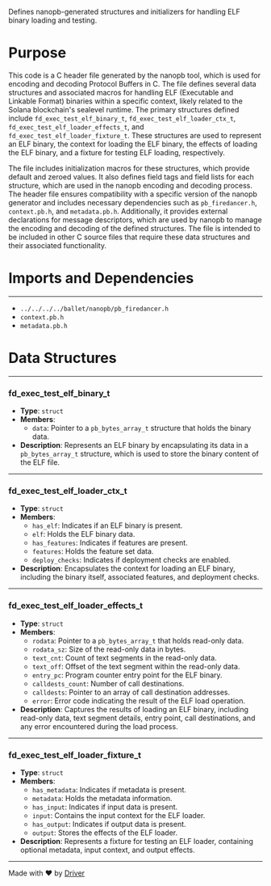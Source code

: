 <!--------------------------------------------------------------------------------->
<!-- IMPORTANT: This file is auto-generated by Driver (https://driver.ai). -------->
<!-- Manual edits may be overwritten on future commits. --------------------------->
<!--------------------------------------------------------------------------------->

Defines nanopb-generated structures and initializers for handling ELF binary loading and testing.

# Purpose
This code is a C header file generated by the nanopb tool, which is used for encoding and decoding Protocol Buffers in C. The file defines several data structures and associated macros for handling ELF (Executable and Linkable Format) binaries within a specific context, likely related to the Solana blockchain's sealevel runtime. The primary structures defined include `fd_exec_test_elf_binary_t`, `fd_exec_test_elf_loader_ctx_t`, `fd_exec_test_elf_loader_effects_t`, and `fd_exec_test_elf_loader_fixture_t`. These structures are used to represent an ELF binary, the context for loading the ELF binary, the effects of loading the ELF binary, and a fixture for testing ELF loading, respectively.

The file includes initialization macros for these structures, which provide default and zeroed values. It also defines field tags and field lists for each structure, which are used in the nanopb encoding and decoding process. The header file ensures compatibility with a specific version of the nanopb generator and includes necessary dependencies such as `pb_firedancer.h`, `context.pb.h`, and `metadata.pb.h`. Additionally, it provides external declarations for message descriptors, which are used by nanopb to manage the encoding and decoding of the defined structures. The file is intended to be included in other C source files that require these data structures and their associated functionality.
# Imports and Dependencies

---
- `../../../../ballet/nanopb/pb_firedancer.h`
- `context.pb.h`
- `metadata.pb.h`


# Data Structures

---
### fd\_exec\_test\_elf\_binary\_t
- **Type**: ``struct``
- **Members**:
    - ``data``: Pointer to a `pb_bytes_array_t` structure that holds the binary data.
- **Description**: Represents an ELF binary by encapsulating its data in a `pb_bytes_array_t` structure, which is used to store the binary content of the ELF file.


---
### fd\_exec\_test\_elf\_loader\_ctx\_t
- **Type**: ``struct``
- **Members**:
    - `has_elf`: Indicates if an ELF binary is present.
    - `elf`: Holds the ELF binary data.
    - `has_features`: Indicates if features are present.
    - `features`: Holds the feature set data.
    - `deploy_checks`: Indicates if deployment checks are enabled.
- **Description**: Encapsulates the context for loading an ELF binary, including the binary itself, associated features, and deployment checks.


---
### fd\_exec\_test\_elf\_loader\_effects\_t
- **Type**: ``struct``
- **Members**:
    - `rodata`: Pointer to a `pb_bytes_array_t` that holds read-only data.
    - `rodata_sz`: Size of the read-only data in bytes.
    - `text_cnt`: Count of text segments in the read-only data.
    - `text_off`: Offset of the text segment within the read-only data.
    - `entry_pc`: Program counter entry point for the ELF binary.
    - `calldests_count`: Number of call destinations.
    - `calldests`: Pointer to an array of call destination addresses.
    - `error`: Error code indicating the result of the ELF load operation.
- **Description**: Captures the results of loading an ELF binary, including read-only data, text segment details, entry point, call destinations, and any error encountered during the load process.


---
### fd\_exec\_test\_elf\_loader\_fixture\_t
- **Type**: ``struct``
- **Members**:
    - `has_metadata`: Indicates if metadata is present.
    - `metadata`: Holds the metadata information.
    - `has_input`: Indicates if input data is present.
    - `input`: Contains the input context for the ELF loader.
    - `has_output`: Indicates if output data is present.
    - `output`: Stores the effects of the ELF loader.
- **Description**: Represents a fixture for testing an ELF loader, containing optional metadata, input context, and output effects.



---
Made with ❤️ by [Driver](https://www.driver.ai/)